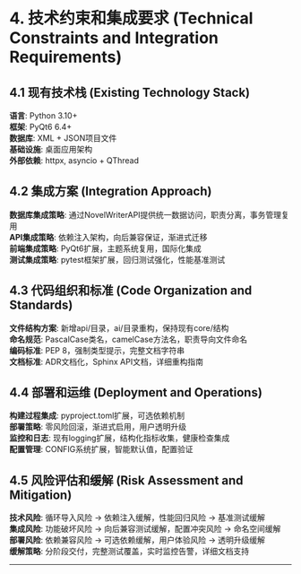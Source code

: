 # 4. 技术约束和集成要求 (Technical Constraints and Integration Requirements)

## 4.1 现有技术栈 (Existing Technology Stack)
**语言**: Python 3.10+  
**框架**: PyQt6 6.4+  
**数据库**: XML + JSON项目文件  
**基础设施**: 桌面应用架构  
**外部依赖**: httpx, asyncio + QThread

## 4.2 集成方案 (Integration Approach)
**数据库集成策略**: 通过NovelWriterAPI提供统一数据访问，职责分离，事务管理复用  
**API集成策略**: 依赖注入架构，向后兼容保证，渐进式迁移  
**前端集成策略**: PyQt6扩展，主题系统复用，国际化集成  
**测试集成策略**: pytest框架扩展，回归测试强化，性能基准测试

## 4.3 代码组织和标准 (Code Organization and Standards)
**文件结构方案**: 新增api/目录，ai/目录重构，保持现有core/结构  
**命名规范**: PascalCase类名，camelCase方法名，职责导向文件命名  
**编码标准**: PEP 8，强制类型提示，完整文档字符串  
**文档标准**: ADR文档化，Sphinx API文档，详细重构指南

## 4.4 部署和运维 (Deployment and Operations)
**构建过程集成**: pyproject.toml扩展，可选依赖机制  
**部署策略**: 零风险回滚，渐进式启用，用户透明升级  
**监控和日志**: 现有logging扩展，结构化指标收集，健康检查集成  
**配置管理**: CONFIG系统扩展，智能默认值，配置验证

## 4.5 风险评估和缓解 (Risk Assessment and Mitigation)
**技术风险**: 循环导入风险 → 依赖注入缓解，性能回归风险 → 基准测试缓解  
**集成风险**: 功能破坏风险 → 向后兼容测试缓解，配置冲突风险 → 命名空间缓解  
**部署风险**: 依赖兼容风险 → 可选依赖缓解，用户体验风险 → 透明升级缓解  
**缓解策略**: 分阶段交付，完整测试覆盖，实时监控告警，详细文档支持

---
